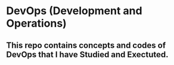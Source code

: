 # DevOps (Development and Operations)

## This repo contains concepts and codes of DevOps that I have Studied and Exectuted. 

